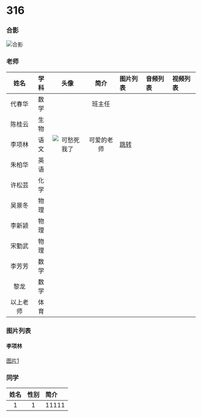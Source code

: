 # 316
### 合影
![合影](https://ss1.bdstatic.com/70cFuXSh_Q1YnxGkpoWK1HF6hhy/it/u=4136022183,930768162&fm=26&gp=0.jpg)
### 老师

| 姓名      |学科 |头像| 简介  |图片列表|音频列表|视频列表|
|:--------:|:--------:|:---:|:---:|:---|:------|:------|
| 代春华  | 数学 |   |班主任  ||||
| 陈桂云     |   生物 | |   ||||
| 李项林      |    语文 |![可愁死我了](http://ww1.sinaimg.cn/thumbnail/8a53ebb9ly1g2dk86pbpoj213z1gqqjp.jpg)|可爱的老师|[跳转](####李项林)|||
| 朱柏华      |    英语 ||  ||||
| 许松芸      |    化学 | |  ||||
| 吴景冬      |    物理 | |  ||||
| 李新颍      |    物理 | |  ||||
| 宋勤武      |    物理 |  | ||||
| 李芳芳      |    数学 | |  ||||
| 黎龙      |    数学 |   ||||
| 以上老师      |   体育 |   ||||

### 图片列表

#### 李项林
[图片1](http://ww1.sinaimg.cn/large/8a53ebb9ly1g2djy5uzrgj213z1gqqjp.jpg)

### 同学

| 姓名 | 性别 | 简介 |
| :---:| :---:| :--- |
| 1 | 1 | 11111|



